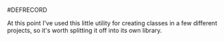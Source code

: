 #DEFRECORD

At this point I've used this little utility for creating classes in a few different projects, so it's worth splitting it off into its own library.
